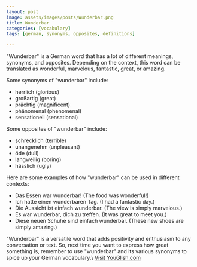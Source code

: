 ```yaml
---
layout: post
image: assets/images/posts/Wunderbar.png
title: Wunderbar
categories: [vocabulary]
tags: [german, synonyms, opposites, definitions]

---
```


"Wunderbar" is a German word that has a lot of different meanings, synonyms, and opposites. Depending on the context, this word can be translated as wonderful, marvelous, fantastic, great, or amazing.

Some synonyms of "wunderbar" include:

- herrlich (glorious)
- großartig (great)
- prächtig (magnificent)
- phänomenal (phenomenal)
- sensationell (sensational)

Some opposites of "wunderbar" include:

- schrecklich (terrible)
- unangenehm (unpleasant)
- öde (dull)
- langweilig (boring)
- hässlich (ugly)

Here are some examples of how "wunderbar" can be used in different contexts:

- Das Essen war wunderbar! (The food was wonderful!)
- Ich hatte einen wunderbaren Tag. (I had a fantastic day.)
- Die Aussicht ist einfach wunderbar. (The view is simply marvelous.)
- Es war wunderbar, dich zu treffen. (It was great to meet you.)
- Diese neuen Schuhe sind einfach wunderbar. (These new shoes are simply amazing.)

"Wunderbar" is a versatile word that adds positivity and enthusiasm to any conversation or text. So, next time you want to express how great something is, remember to use "wunderbar" and its various synonyms to spice up your German vocabulary.\ <a id="yg-widget-0" class="youglish-widget" data-query="Wunderbar" data-lang="german" data-components="8412" data-auto-start="0" data-bkg-color="theme_light" data-title="How%20to%20pronounce%20Wunderbar%20in%20German"  rel="nofollow" href="https://youglish.com">Visit YouGlish.com</a><script async src="https://youglish.com/public/emb/widget.js" charset="utf-8"></script>